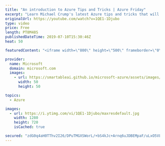 ```yaml
---
title: "An introduction to Azure Tips and Tricks | Azure Friday"
excerpt: "Learn Michael Crump's latest Azure tips and tricks that will help you be more productive working with Azure in Visual Studio 2019. [04:01] Demo Start   Azure Tips and Tricks site https://aka.ms/azfr/552/01  Azure Tips and Tricks videos https://aka.ms/azfr/552/02  Azure Tips and Tricks GitHub repo https://aka.ms/azfr/552/03"
originalUrl: https://youtube.com/watch?v=1QE1-1Djubo
type: video
price: Free
length: PT8M48S
publishedDateTime: 2019-07-10T15:30:46Z
heat: 50

featuredContent: "<iframe width=\"800\" height=\"500\" frameborder=\"0\" src=\"https://www.youtube.com/embed/1QE1-1Djubo\" allow=\"accelerometer; autoplay; encrypted-media; gyroscope; picture-in-picture\" allowfullscreen></iframe>"

provider:
  name: Microsoft
  domain: microsoft.com
  images:
    - url: https://smartableai.github.io/microsoft-azure/assets/images/organizations/microsoft.com-50x50.jpg
      width: 50
      height: 50

topics:
  - Azure

images:
  - url: https://i.ytimg.com/vi/1QE1-1Djubo/maxresdefault.jpg
    width: 1280
    height: 720
    isCached: true

secured: "zdG0q4aH0TThv2I26/DPuTMGXSWorL/+bS4kJc+Arnq6uJDBEMpaF/uLxO5VLZ6pNjj86Kgm1UynTr0KC9t3FTwckELb5QPBHcEpT7O82KK/zn1tfeKIOVbvluVcsCZgMmSQHQSHSV/EUSdIFh2sCxqpE55BmiY+MObre2K/YhH2x541b4Z9oSD93bIQIwyV8DBZXbOnBCdato5Xu8Grvu12nlxBvpvM8gV4k5CutPOGu7LjE8EYBiLaCVnVDRy6JyJCKj2j2DvIrf1iEQi/AfY4P/bU1msHfxUnK38CQ3KjmBPdTG8+xn0atNDdoNpwhAJw7caXNAKT9Yix03Mc427uLlOo0fijqtxVTnpGQuktf9janorqDf9ku9MaqYb64t0o1kLv7+912qoJd+VbthxdqGji8I2zVRu5cfCT5pU=;Xd3eMMuwtgN5KrZhCWUZqQ=="
---
```


